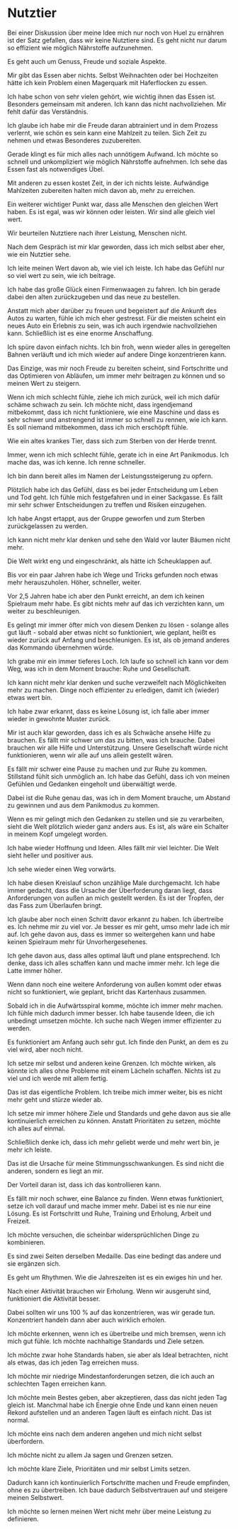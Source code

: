 # Nutztier

Bei einer Diskussion über meine Idee mich nur noch von Huel zu ernähren ist der Satz gefallen, dass wir keine Nutztiere sind. Es geht nicht nur darum so effizient wie möglich Nährstoffe aufzunehmen.

Es geht auch um Genuss, Freude und soziale Aspekte.

Mir gibt das Essen aber nichts. Selbst Weihnachten oder bei Hochzeiten hätte ich kein Problem einen Magerquark mit Haferflocken zu essen.

Ich habe schon von sehr vielen gehört, wie wichtig ihnen das Essen ist. Besonders gemeinsam mit anderen. Ich kann das nicht nachvollziehen. Mir fehlt dafür das Verständnis.

Ich glaube ich habe mir die Freude daran abtrainiert und in dem Prozess verlernt, wie schön es sein kann eine Mahlzeit zu teilen. Sich Zeit zu nehmen und etwas Besonderes zuzubereiten.

Gerade klingt es für mich alles nach unnötigem Aufwand. Ich möchte so schnell und unkompliziert wie möglich Nährstoffe aufnehmen. Ich sehe das Essen fast als notwendiges Übel.

Mit anderen zu essen kostet Zeit, in der ich nichts leiste. Aufwändige Mahlzeiten zubereiten halten mich davon ab, mehr zu erreichen.

Ein weiterer wichtiger Punkt war, dass alle Menschen den gleichen Wert haben. Es ist egal, was wir können oder leisten. Wir sind alle gleich viel wert.

 Wir beurteilen Nutztiere nach ihrer Leistung, Menschen nicht. 

Nach dem Gespräch ist mir klar geworden, dass ich mich selbst aber eher, wie ein Nutztier sehe.

Ich leite meinen Wert davon ab, wie viel ich leiste. Ich habe das Gefühl nur so viel wert zu sein, wie ich beitrage.

Ich habe das große Glück einen Firmenwaagen zu fahren. Ich bin gerade dabei den alten zurückzugeben und das neue zu bestellen.

Anstatt mich aber darüber zu freuen und begeistert auf die Ankunft des Autos zu warten, fühle ich mich eher gestresst. Für die meisten scheint ein neues Auto ein Erlebnis zu sein, was ich auch irgendwie nachvollziehen kann. Schließlich ist es eine enorme Anschaffung.

Ich spüre davon einfach nichts. Ich bin froh, wenn wieder alles in geregelten Bahnen verläuft und ich mich wieder auf andere Dinge konzentrieren kann.

Das Einzige, was mir noch Freude zu bereiten scheint, sind Fortschritte und das Optimieren von Abläufen, um immer mehr beitragen zu können und so meinen Wert zu steigern.

Wenn ich mich schlecht fühle, ziehe ich mich zurück, weil ich mich dafür schäme schwach zu sein. Ich möchte nicht, dass irgendjemand mitbekommt, dass ich nicht funktioniere, wie eine Maschine und dass es sehr schwer und anstrengend ist immer so schnell zu rennen, wie ich kann. Es soll niemand mitbekommen, dass ich mich erschöpft fühle.

Wie ein altes krankes Tier, dass sich zum Sterben von der Herde trennt.

Immer, wenn ich mich schlecht fühle, gerate ich in eine Art Panikmodus. Ich mache das, was ich kenne. Ich renne schneller.

Ich bin dann bereit alles im Namen der Leistungssteigerung zu opfern.

Plötzlich habe ich das Gefühl, dass es bei jeder Entscheidung um Leben und Tod geht. Ich fühle mich festgefahren und in einer Sackgasse. Es fällt mir sehr schwer Entscheidungen zu treffen und Risiken einzugehen.

Ich habe Angst ertappt, aus der Gruppe geworfen und zum Sterben zurückgelassen zu werden.

Ich kann nicht mehr klar denken und sehe den Wald vor lauter Bäumen nicht mehr.

Die Welt wirkt eng und eingeschränkt, als hätte ich Scheuklappen auf.

Bis vor ein paar Jahren habe ich Wege und Tricks gefunden noch etwas mehr herauszuholen. Höher, schneller, weiter.

Vor 2,5 Jahren habe ich aber den Punkt erreicht, an dem ich keinen Spielraum mehr habe. Es gibt nichts mehr auf das ich verzichten kann, um weiter zu beschleunigen.

Es gelingt mir immer öfter mich von diesem Denken zu lösen - solange alles gut läuft - sobald aber etwas nicht so funktioniert, wie geplant, heißt es wieder zurück auf Anfang und beschleunigen. Es ist, als ob jemand anderes das Kommando übernehmen würde.

Ich grabe mir ein immer tieferes Loch. Ich laufe so schnell ich kann vor dem Weg, was ich in dem Moment brauche: Ruhe und Gesellschaft.

Ich kann nicht mehr klar denken und suche verzweifelt nach Möglichkeiten mehr zu machen. Dinge noch effizienter zu erledigen, damit ich (wieder) etwas wert bin.

Ich habe zwar erkannt, dass es keine Lösung ist, ich falle aber immer wieder in gewohnte Muster zurück.

Mir ist auch klar geworden, dass ich es als Schwäche ansehe Hilfe zu brauchen. Es fällt mir schwer um das zu bitten, was ich brauche. Dabei brauchen wir alle Hilfe und Unterstützung. Unsere Gesellschaft würde nicht funktionieren, wenn wir alle auf uns allein gestellt wären.

Es fällt mir schwer eine Pause zu machen und zur Ruhe zu kommen. Stillstand fühlt sich unmöglich an. Ich habe das Gefühl, dass ich von meinen Gefühlen und Gedanken eingeholt und überwältigt werde.

Dabei ist die Ruhe genau das, was ich in dem Moment brauche, um Abstand zu gewinnen und aus dem Panikmodus zu kommen.

Wenn es mir gelingt mich den Gedanken zu stellen und sie zu verarbeiten, sieht die Welt plötzlich wieder ganz anders aus. Es ist, als wäre ein Schalter in meinem Kopf umgelegt worden.

Ich habe wieder Hoffnung und Ideen. Alles fällt mir viel leichter. Die Welt sieht heller und positiver aus.

Ich sehe wieder einen Weg vorwärts.

Ich habe diesen Kreislauf schon unzählige Male durchgemacht. Ich habe immer gedacht, dass die Ursache der Überforderung daran liegt, dass Anforderungen von außen an mich gestellt werden. Es ist der Tropfen, der das Fass zum Überlaufen bringt.

Ich glaube aber noch einen Schritt davor erkannt zu haben. Ich übertreibe es. Ich nehme mir zu viel vor. Je besser es mir geht, umso mehr lade ich mir auf. Ich gehe davon aus, dass es immer so weitergehen kann und habe keinen Spielraum mehr für Unvorhergesehenes.

Ich gehe davon aus, dass alles optimal läuft und plane entsprechend. Ich denke, dass ich alles schaffen kann und mache immer mehr. Ich lege die Latte immer höher.

Wenn dann noch eine weitere Anforderung von außen kommt oder etwas nicht so funktioniert, wie geplant, bricht das Kartenhaus zusammen.

Sobald ich in die Aufwärtsspiral komme, möchte ich immer mehr machen. Ich fühle mich dadurch immer besser. Ich habe tausende Ideen, die ich unbedingt umsetzen möchte. Ich suche nach Wegen immer effizienter zu werden.

Es funktioniert am Anfang auch sehr gut. Ich finde den Punkt, an dem es zu viel wird, aber noch nicht. 

Ich setze mir selbst und anderen keine Grenzen. Ich möchte wirken, als könnte ich alles ohne Probleme mit einem Lächeln schaffen. Nichts ist zu viel und ich werde mit allem fertig.

Das ist das eigentliche Problem. Ich treibe mich immer weiter, bis es nicht mehr geht und stürze wieder ab.

Ich setze mir immer höhere Ziele und Standards und gehe davon aus sie alle kontinuierlich erreichen zu können. Anstatt Prioritäten zu setzen, möchte ich alles auf einmal.

Schließlich denke ich, dass ich mehr geliebt werde und mehr wert bin, je mehr ich leiste.

Das ist die Ursache für meine Stimmungsschwankungen. Es sind nicht die anderen, sondern es liegt an mir.

Der Vorteil daran ist, dass ich das kontrollieren kann.

Es fällt mir noch schwer, eine Balance zu finden. Wenn etwas funktioniert, setze ich voll darauf und mache immer mehr. Dabei ist es nie nur eine Lösung. Es ist Fortschritt und Ruhe, Training und Erholung, Arbeit und Freizeit.

Ich möchte versuchen, die scheinbar widersprüchlichen Dinge zu kombinieren.

Es sind zwei Seiten derselben Medaille. Das eine bedingt das andere und sie ergänzen sich.

Es geht um Rhythmen. Wie die Jahreszeiten ist es ein ewiges hin und her.

Nach einer Aktivität brauchen wir Erholung. Wenn wir ausgeruht sind, funktioniert die Aktivität besser.

Dabei sollten wir uns 100 % auf das konzentrieren, was wir gerade tun. Konzentriert handeln dann aber auch wirklich erholen.

Ich möchte erkennen, wenn ich es übertreibe und mich bremsen, wenn ich mich gut fühle. Ich möchte nachhaltige Standards und Ziele setzen.

Ich möchte zwar hohe Standards haben, sie aber als Ideal betrachten, nicht als etwas, das ich jeden Tag erreichen muss.

Ich möchte mir niedrige Mindestanforderungen setzen, die ich auch an schlechten Tagen erreichen kann.

Ich möchte mein Bestes geben, aber akzeptieren, dass das nicht jeden Tag gleich ist. Manchmal habe ich Energie ohne Ende und kann einen neuen Rekord aufstellen und an anderen Tagen läuft es einfach nicht. Das ist normal.

Ich möchte eins nach dem anderen angehen und mich nicht selbst überfordern.

Ich möchte nicht zu allem Ja sagen und Grenzen setzen.

Ich möchte klare Ziele, Prioritäten und mir selbst Limits setzen.

Dadurch kann ich kontinuierlich Fortschritte machen und Freude empfinden, ohne es zu übertreiben. Ich baue dadurch Selbstvertrauen auf und steigere meinen Selbstwert.

Ich möchte so lernen meinen Wert nicht mehr über meine Leistung zu definieren.
